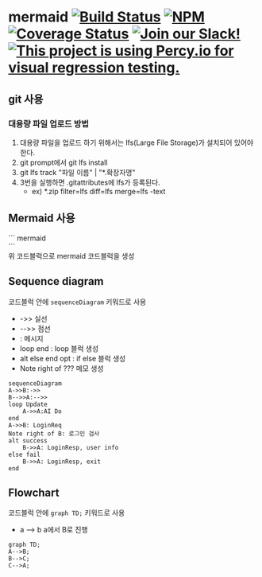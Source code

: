 # mermaid [![Build Status](https://travis-ci.org/mermaid-js/mermaid.svg?branch=master)](https://travis-ci.org/mermaid-js/mermaid) [![NPM](https://img.shields.io/npm/v/mermaid)](https://www.npmjs.com/package/mermaid) [![Coverage Status](https://coveralls.io/repos/github/mermaid-js/mermaid/badge.svg?branch=master)](https://coveralls.io/github/mermaid-js/mermaid?branch=master) [![Join our Slack!](https://img.shields.io/static/v1?message=join%20chat&color=9cf&logo=slack&label=slack)](https://join.slack.com/t/mermaid-talk/shared_invite/enQtNzc4NDIyNzk4OTAyLWVhYjQxOTI2OTg4YmE1ZmJkY2Y4MTU3ODliYmIwOTY3NDJlYjA0YjIyZTdkMDMyZTUwOGI0NjEzYmEwODcwOTE) [![This project is using Percy.io for visual regression testing.](https://percy.io/static/images/percy-badge.svg)](https://percy.io/Mermaid/mermaid)

## git 사용
### 대용량 파일 업로드 방법
1. 대용량 파일을 업로드 하기 위해서는 lfs(Large File Storage)가 설치되어 있어야한다.
2. git prompt에서 git lfs install
3. git lfs track "파일 이름" | "*.확장자명"
4. 3번을 실행하면 .gitattributes에 lfs가 등록된다.
   - ex) *.zip filter=lfs diff=lfs merge=lfs -text

## Mermaid 사용
\``` mermaid  
\```  
위 코드블럭으로 mermaid 코드블럭을 생성

## Sequence diagram
코드블럭 안에 `sequenceDiagram` 키워드로 사용  
- ->> 실선
- -->> 점선
- : 메시지
- loop end : loop 블럭 생성
- alt else end opt : if else 블럭 생성
- Note right of ??? 메모 생성

``` mermaid
sequenceDiagram
A->>B:->>
B-->>A:-->>
loop Update
    A->>A:AI Do
end
A->>B: LoginReq
Note right of B: 로그인 검사
alt success
    B->>A: LoginResp, user info
else fail
    B->>A: LoginResp, exit
end
```

## Flowchart
코드블럭 안에 `graph TD;` 키워드로 사용
- a --> b a에서 B로 진행
``` mermaid
graph TD;
A-->B;
B-->C;
C-->A;
```

<!-- ## Class diagram
코드블럭 안에 `classDiagram` 키워드로 사용

``` mermaid
classDiagram
TcpServer : int a
TcpServer --* SessionServer
``` -->